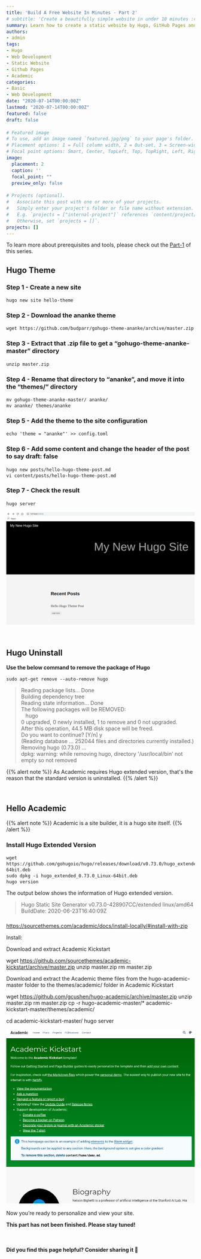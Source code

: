 ```yaml
---
title: 'Build A Free Website In Minutes - Part 2'
# subtitle: 'Create a beautifully simple website in under 10 minutes :rocket:'
summary: Learn how to create a static website by Hugo, GitHub Pages and Academic.
authors:
- admin
tags:
- Hugo
- Web Development
- Static Website
- Github Pages
- Academic
categories:
- Basic
- Web Development
date: "2020-07-14T00:00:00Z"
lastmod: "2020-07-14T00:00:00Z"
featured: false
draft: false

# Featured image
# To use, add an image named `featured.jpg/png` to your page's folder.
# Placement options: 1 = Full column width, 2 = Out-set, 3 = Screen-width
# Focal point options: Smart, Center, TopLeft, Top, TopRight, Left, Right, BottomLeft, Bottom, BottomRight
image:
  placement: 2
  caption: ''
  focal_point: ""
  preview_only: false

# Projects (optional).
#   Associate this post with one or more of your projects.
#   Simply enter your project's folder or file name without extension.
#   E.g. `projects = ["internal-project"]` references `content/project/deep-learning/index.md`.
#   Otherwise, set `projects = []`.
projects: []
---
```


To learn more about prerequisites and tools, please check out the [Part-1](https://flycoolman.com/post/build-a-free-website-in-minutes-part-1/) of this series.

## Hugo Theme

### Step 1 - Create a new site  

    hugo new site hello-theme

### Step 2 - Download the ananke theme  

    wget https://github.com/budparr/gohugo-theme-ananke/archive/master.zip

### Step 3 - Extract that .zip file to get a “gohugo-theme-ananke-master” directory  

    unzip master.zip

### Step 4 - Rename that directory to “ananke”, and move it into the “themes/” directory  

    mv gohugo-theme-ananke-master/ ananke/
    mv ananke/ themes/ananke

### Step 5 - Add the theme to the site configuration  

    echo 'theme = "ananke"' >> config.toml

### Step 6 - Add some content and change the header of the post to say draft: false  

    hugo new posts/hello-hugo-theme-post.md
    vi content/posts/hello-hugo-theme-post.md

### Step 7 - Check the result  

    hugo server

![hello-hugo-theme](./hello-hugo-theme.png)  

<br>

## Hugo Uninstall

**Use the below command to remove the package of Hugo**

    sudo apt-get remove --auto-remove hugo

>Reading package lists... Done  
>Building dependency tree  
>Reading state information... Done  
>The following packages will be REMOVED:  
>&nbsp; &nbsp;hugo  
>0 upgraded, 0 newly installed, 1 to remove and 0 not upgraded.  
>After this operation, 44.5 MB disk space will be freed.  
>Do you want to continue? [Y/n] y  
>(Reading database ... 252044 files and directories currently installed.)  
>Removing hugo (0.73.0) ...  
>dpkg: warning: while removing hugo, directory '/usr/local/bin' not empty so not removed

{{% alert note %}}
As Academic requires Hugo extended version, that's the reason that the standard version is uninstalled.
{{% /alert %}}

<br>

## Hello Academic

{{% alert note %}}
Academic is a site builder, it is a hugo site itself.
{{% /alert %}}

### Install Hugo Extended Version

    wget https://github.com/gohugoio/hugo/releases/download/v0.73.0/hugo_extended_0.73.0_Linux-64bit.deb
    sudo dpkg -i hugo_extended_0.73.0_Linux-64bit.deb 
    hugo version

The output below shows the information of Hugo extended version.

>Hugo Static Site Generator v0.73.0-428907CC/extended linux/amd64 BuildDate: 2020-06-23T16:40:09Z

### 

https://sourcethemes.com/academic/docs/install-locally/#install-with-zip

Install:

Download and extract Academic Kickstart

wget https://github.com/sourcethemes/academic-kickstart/archive/master.zip
unzip master.zip
rm master.zip

Download and extract the Academic theme files from the hugo-academic-master folder to the themes/academic/ folder in Academic Kickstart

wget https://github.com/gcushen/hugo-academic/archive/master.zip
unzip master.zip
rm master.zip
cp -r hugo-academic-master/* academic-kickstart-master/themes/academic/

cd academic-kickstart-master/
 hugo server

![hello-academic](./hello-academic.png)

Now you’re ready to personalize and view your site.



**This part has not been finished. Please stay tuned!**

<br>

#### Did you find this page helpful? Consider sharing it 🙌
